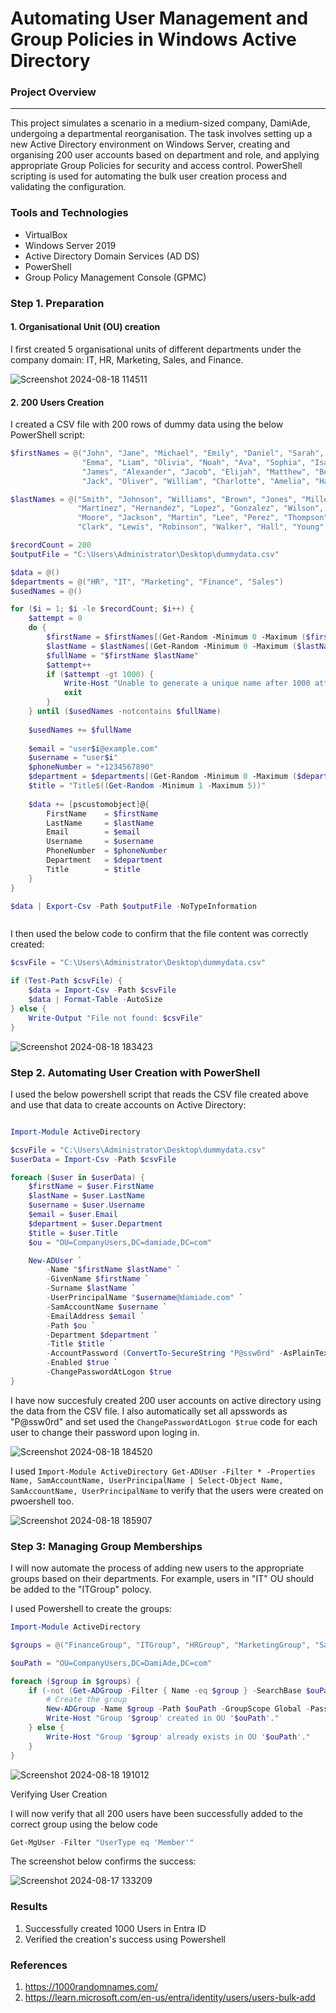 # Automating User Management and Group Policies in Windows Active Directory

### Project Overview
---
This project simulates a scenario in a medium-sized company, DamiAde, undergoing a departmental reorganisation. The task involves setting up a new Active Directory environment on Windows Server, creating and organising 200 user accounts based on department and role, and applying appropriate Group Policies for security and access control. PowerShell scripting is used for automating the bulk user creation process and validating the configuration.

### Tools and Technologies

- VirtualBox
- Windows Server 2019
- Active Directory Domain Services (AD DS)
- PowerShell
- Group Policy Management Console (GPMC)

### Step 1. Preparation

#### 1. Organisational Unit (OU) creation

I first created 5 organisational units of different departments under the company domain: IT, HR, Marketing, Sales, and Finance.


![Screenshot 2024-08-18 114511](https://github.com/user-attachments/assets/d13d101d-a5b3-4d08-9808-f0ee8a1d0d12)

#### 2. 200 Users Creation

I created a CSV file with 200 rows of dummy data using the below PowerShell script:

```Powershell
$firstNames = @("John", "Jane", "Michael", "Emily", "Daniel", "Sarah", "David", "Laura", "Chris", "Jessica",
                "Emma", "Liam", "Olivia", "Noah", "Ava", "Sophia", "Isabella", "Mason", "Logan", "Ethan", 
                "James", "Alexander", "Jacob", "Elijah", "Matthew", "Benjamin", "Lucas", "Henry", "Sebastian", 
                "Jack", "Oliver", "William", "Charlotte", "Amelia", "Harper", "Ella", "Abigail", "Zoe", "Chloe")

$lastNames = @("Smith", "Johnson", "Williams", "Brown", "Jones", "Miller", "Davis", "García", "Rodriguez", 
               "Martínez", "Hernandez", "Lopez", "Gonzalez", "Wilson", "Anderson", "Thomas", "Taylor", 
               "Moore", "Jackson", "Martin", "Lee", "Perez", "Thompson", "White", "Harris", "Sanchez", 
               "Clark", "Lewis", "Robinson", "Walker", "Hall", "Young", "King", "Wright", "Scott", "Green")

$recordCount = 200
$outputFile = "C:\Users\Administrator\Desktop\dummydata.csv"

$data = @()
$departments = @("HR", "IT", "Marketing", "Finance", "Sales")
$usedNames = @()

for ($i = 1; $i -le $recordCount; $i++) {
    $attempt = 0
    do {
        $firstName = $firstNames[(Get-Random -Minimum 0 -Maximum ($firstNames.Length - 1))]
        $lastName = $lastNames[(Get-Random -Minimum 0 -Maximum ($lastNames.Length - 1))]
        $fullName = "$firstName $lastName"
        $attempt++
        if ($attempt -gt 1000) {
            Write-Host "Unable to generate a unique name after 1000 attempts." -ForegroundColor Red
            exit
        }
    } until ($usedNames -notcontains $fullName)
    
    $usedNames += $fullName
    
    $email = "user$i@example.com"
    $username = "user$i"
    $phoneNumber = "+1234567890"
    $department = $departments[(Get-Random -Minimum 0 -Maximum ($departments.Length - 1))]
    $title = "Title$((Get-Random -Minimum 1 -Maximum 5))"
    
    $data += [pscustomobject]@{
        FirstName    = $firstName
        LastName     = $lastName
        Email        = $email
        Username     = $username
        PhoneNumber  = $phoneNumber
        Department   = $department
        Title        = $title
    }
}

$data | Export-Csv -Path $outputFile -NoTypeInformation



```

I then used the below code to confirm that the file content was correctly created:

```Powershell
$csvFile = "C:\Users\Administrator\Desktop\dummydata.csv"

if (Test-Path $csvFile) {
    $data = Import-Csv -Path $csvFile
    $data | Format-Table -AutoSize
} else {
    Write-Output "File not found: $csvFile"
}


```



![Screenshot 2024-08-18 183423](https://github.com/user-attachments/assets/da91e45e-2cdc-45d7-9d77-5805071f4641)



### Step 2. Automating User Creation with PowerShell

I used the below powershell script that reads the CSV file created above and use that data to create accounts on Active Directory:

```Powershell

Import-Module ActiveDirectory

$csvFile = "C:\Users\Administrator\Desktop\dummydata.csv"
$userData = Import-Csv -Path $csvFile

foreach ($user in $userData) {
    $firstName = $user.FirstName
    $lastName = $user.LastName
    $username = $user.Username
    $email = $user.Email
    $department = $user.Department
    $title = $user.Title
    $ou = "OU=CompanyUsers,DC=damiade,DC=com"

    New-ADUser `
        -Name "$firstName $lastName" `
        -GivenName $firstName `
        -Surname $lastName `
        -UserPrincipalName "$username@damiade.com" `
        -SamAccountName $username `
        -EmailAddress $email `
        -Path $ou `
        -Department $department `
        -Title $title `
        -AccountPassword (ConvertTo-SecureString "P@ssw0rd" -AsPlainText -Force) `
        -Enabled $true `
        -ChangePasswordAtLogon $true
}

```

I have now succesfuly created 200 user accounts on active directory using the data from the CSV file. I also automatically set all apsswords as "P@ssw0rd" and set used the ```ChangePasswordAtLogon $true``` code for each user to change their password upon loging in.


![Screenshot 2024-08-18 184520](https://github.com/user-attachments/assets/427b245a-1b2b-475e-a1a7-fb0972a57899)

I used ```Import-Module ActiveDirectory
Get-ADUser -Filter * -Properties Name, SamAccountName, UserPrincipalName | Select-Object Name, SamAccountName, UserPrincipalName``` to verify that the users were created on pwoershell too.


![Screenshot 2024-08-18 185907](https://github.com/user-attachments/assets/cfc09923-3693-4769-8762-df9bad59cd10)


### Step 3: Managing Group Memberships

I will now automate the process of adding new users to the appropriate groups based on their departments. For example, users in "IT" OU should be added to the "ITGroup" polocy.

I used Powershell to create the groups:
``` Powershell
Import-Module ActiveDirectory

$groups = @("FinanceGroup", "ITGroup", "HRGroup", "MarketingGroup", "SalesGroup")

$ouPath = "OU=CompanyUsers,DC=DamiAde,DC=com"

foreach ($group in $groups) {
    if (-not (Get-ADGroup -Filter { Name -eq $group } -SearchBase $ouPath -ErrorAction SilentlyContinue)) {
        # Create the group
        New-ADGroup -Name $group -Path $ouPath -GroupScope Global -PassThru | Out-Null
        Write-Host "Group '$group' created in OU '$ouPath'."
    } else {
        Write-Host "Group '$group' already exists in OU '$ouPath'."
    }
}
```


![Screenshot 2024-08-18 191012](https://github.com/user-attachments/assets/6b997002-00c5-4448-b88b-9db3d219fb86)


Verifying User Creation

I will now verify that all 200 users have been successfully added to the correct group using the below code

```PowerShell
Get-MgUser -Filter "UserType eq 'Member'"
```

The screenshot below confirms the success:

![Screenshot 2024-08-17 133209](https://github.com/user-attachments/assets/b78bec12-3715-4f87-8702-a043d2232074)


### Results

1. Successfully created 1000 Users in Entra ID
2. Verified the creation's success using Powershell

   


### References

1. https://1000randomnames.com/
2. https://learn.microsoft.com/en-us/entra/identity/users/users-bulk-add
